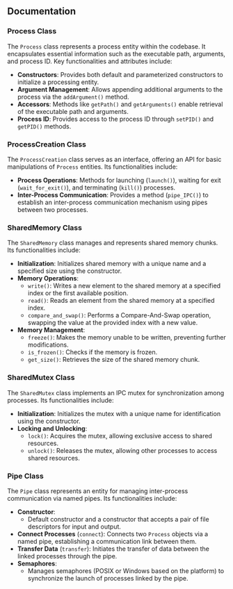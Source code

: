 ## Documentation

### Process Class
The `Process` class represents a process entity within the codebase. It encapsulates essential information such as the executable path, arguments, and process ID. Key functionalities and attributes include:

- **Constructors**: Provides both default and parameterized constructors to initialize a processing entity.
- **Argument Management**: Allows appending additional arguments to the process via the `addArgument()` method.
- **Accessors**: Methods like `getPath()` and `getArguments()` enable retrieval of the executable path and arguments.
- **Process ID**: Provides access to the process ID through `setPID()` and `getPID()` methods.

### ProcessCreation Class
The `ProcessCreation` class serves as an interface, offering an API for basic manipulations of `Process` entities. Its functionalities include:

- **Process Operations**: Methods for launching (`launch()`), waiting for exit (`wait_for_exit()`), and terminating (`kill()`) processes.
- **Inter-Process Communication**: Provides a method (`pipe_IPC()`) to establish an inter-process communication mechanism using pipes between two processes.

### SharedMemory Class
The `SharedMemory` class manages and represents shared memory chunks. Its functionalities include:

- **Initialization**: Initializes shared memory with a unique name and a specified size using the constructor.
- **Memory Operations**:
  - `write()`: Writes a new element to the shared memory at a specified index or the first available position.
  - `read()`: Reads an element from the shared memory at a specified index.
  - `compare_and_swap()`: Performs a Compare-And-Swap operation, swapping the value at the provided index with a new value.
- **Memory Management**:
  - `freeze()`: Makes the memory unable to be written, preventing further modifications.
  - `is_frozen()`: Checks if the memory is frozen.
  - `get_size()`: Retrieves the size of the shared memory chunk.

### SharedMutex Class
The `SharedMutex` class implements an IPC mutex for synchronization among processes. Its functionalities include:

- **Initialization**: Initializes the mutex with a unique name for identification using the constructor.
- **Locking and Unlocking**:
  - `lock()`: Acquires the mutex, allowing exclusive access to shared resources.
  - `unlock()`: Releases the mutex, allowing other processes to access shared resources.

### Pipe Class
The `Pipe` class represents an entity for managing inter-process communication via named pipes. Its functionalities include:

- **Constructor**:
  - Default constructor and a constructor that accepts a pair of file descriptors for input and output.
- **Connect Processes** (`connect`): Connects two `Process` objects via a named pipe, establishing a communication link between them.
- **Transfer Data** (`transfer`): Initiates the transfer of data between the linked processes through the pipe.
- **Semaphores**:
  - Manages semaphores (POSIX or Windows based on the platform) to synchronize the launch of processes linked by the pipe.
